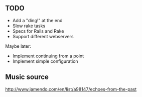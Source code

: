 ## TODO

- Add a "ding!" at the end
- Slow rake tasks
- Specs for Rails and Rake
- Support different webservers

Maybe later:
  - Implement continuing from a point
  - Implement simple configuration

## Music source

http://www.jamendo.com/en/list/a98147/echoes-from-the-past
